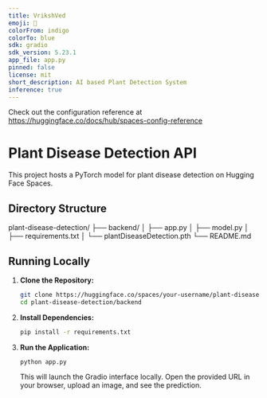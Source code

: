 ```yaml
---
title: VrikshVed
emoji: 👀
colorFrom: indigo
colorTo: blue
sdk: gradio
sdk_version: 5.23.1
app_file: app.py
pinned: false
license: mit
short_description: AI based Plant Detection System
inference: true
---
```


Check out the configuration reference at https://huggingface.co/docs/hub/spaces-config-reference


# Plant Disease Detection API

This project hosts a PyTorch model for plant disease detection on Hugging Face Spaces.

## Directory Structure

plant-disease-detection/ ├── backend/ │ ├── app.py │ ├── model.py │ ├── requirements.txt │ └── plantDiseaseDetection.pth └── README.md


## Running Locally

1. **Clone the Repository:**

   ```bash
   git clone https://huggingface.co/spaces/your-username/plant-disease-detection
   cd plant-disease-detection/backend

2. **Install Dependencies:**

    ```bash
    pip install -r requirements.txt
    
3. **Run the Application:**

    ```bash
    python app.py
    ```
    This will launch the Gradio interface locally. Open the provided URL in your browser, upload an image, and see the prediction.